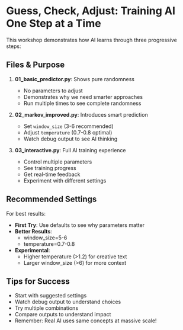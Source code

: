 # Guess, Check, Adjust: Training AI One Step at a Time

This workshop demonstrates how AI learns through three progressive steps:

## Files & Purpose

1. **01_basic_predictor.py**: Shows pure randomness
   * No parameters to adjust
   * Demonstrates why we need smarter approaches
   * Run multiple times to see complete randomness

2. **02_markov_improved.py**: Introduces smart prediction
   * Set `window_size` (3-6 recommended)
   * Adjust `temperature` (0.7-0.8 optimal)
   * Watch debug output to see AI thinking

3. **03_interactive.py**: Full AI training experience
   * Control multiple parameters
   * See training progress
   * Get real-time feedback
   * Experiment with different settings

## Recommended Settings

For best results:

* **First Try**: Use defaults to see why parameters matter
* **Better Results**: 
  - window_size=5-6
  - temperature=0.7-0.8
* **Experimental**:
  - Higher temperature (>1.2) for creative text
  - Larger window_size (>6) for more context

## Tips for Success

* Start with suggested settings
* Watch debug output to understand choices
* Try multiple combinations
* Compare outputs to understand impact
* Remember: Real AI uses same concepts at massive scale!
